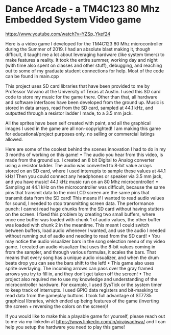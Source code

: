 # Dance Arcade - a TM4C123 80 Mhz Embedded System Video game

https://www.youtube.com/watch?v=YZSp_Ykef24

Here is a video game I developed for the TM4C123 80 Mhz microcontroller during the Summer of 2019. I had an absolute blast making it, though difficult, it taught me a lot
about leveraging hardware (like system timers) to make features a reality. It took the entire summer, working day and night (with time also spent on classes and other stuff),
debugging, and reaching out to some of my graduate student connections for help. Most of the code can be found in main.cpp

This project uses SD card libraries that have been provided to me by Professor Valvano at the University of Texas at Austin. I used this SD card code to store my music for
the game there. Other than that, all hardware and software interfaces have been developed from the ground up. Music is stored in data arrays, read from the SD card, 
sampled at 44.1 kHz, and outputted through a resistor ladder I made, to a 3.5 mm jack.

All the sprites have been self created with paint, and all the graphical images I used in the game are all non-copyrighted!
I am making this game for educational/project purposes only, no selling or commercial listings allowed. 

Here are some of the coolest behind the scenes innovation I had to do in my 3 months of working on this game!
•	The audio you hear from this video, is made from the ground up. I created an 8 bit Digital to Analog converter using a resistor ladder. The audio was converted to 8-bit value arrays stored on an SD card, where I used interrupts to sample these values at 44.1 kHz! Then you could connect any headphones or speaker via 3.5 mm jack, and you have music! 44.1 kHz music run on an 80 Mhz microcontroller!
•	Sampling at 44.1 kHz on the microcontroller was difficult, because the same pins that transmit data to the mini LCD screen are the same pins that transmit data from the SD card! This means if I wanted to read audio values for sound, I needed to stop transmitting screen data. The performance punch: I cannot read huge chunks from the SD card without having stutters on the screen. I fixed this problem by creating two small buffers, where once one buffer was loaded with chunk 1 of audio values, the other buffer was loaded with chunk 2 in the meantime. This meant I could switch between buffers, load audio whenever I wanted, and use the audio I needed without running out of audio and needing to read from the SD card!
•	You may notice the audio visualizer bars in the song selection menu of my video game. I created an audio visualizer that uses the 8-bit values coming in from the sampler, and through various formulas, it scales the bars. That means that every song has a unique audio visualizer, and when the drum beats drop you can see the bars shift to the left!
•	This game also uses sprite overlaying. The incoming arrows can pass over the gray framed arrows you try to fill in, and they don’t get taken off the screen!
•	The project also required me to use my knowledge and understanding of the microcontroller hardware. For example, I used SysTick or the system timer to keep track of interrupts. I used GPIO data registers and bit-masking to read data from the gameplay buttons. I took full advantage of ST7735 graphical libraries, which ended up being features of the game (inverting the screen + reversing the colors on the screen)!

If you would like to make this a playable game for yourself, please reach out to me via my linkedin at https://www.linkedin.com/in/virajwadhwa/ and I can help you setup
the hardware you need to play this game!
